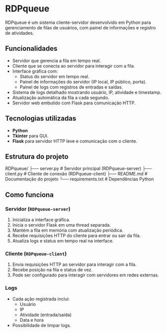 # RDPqueue

RDPqueue é um sistema cliente-servidor desenvolvido em Python para gerenciamento de filas de usuários, com painel de informações e registro de atividades.

## Funcionalidades

- Servidor que gerencia a fila em tempo real.
- Cliente que se conecta ao servidor para interagir com a fila.
- Interface gráfica com:
  - Status do servidor em tempo real.
  - Painel de informações do servidor (IP local, IP público, porta).
  - Painel de logs com registros de entradas e saídas.
- Sistema de logs detalhado mostrando usuário, IP, atividade e timestamp.
- Atualização automática da fila a cada segundo.
- Servidor web embutido com Flask para comunicação HTTP.

## Tecnologias utilizadas

- **Python**  
- **Tkinter** para GUI.  
- **Flask** para servidor HTTP leve e comunicação com o cliente.  

## Estrutura do projeto

RDPqueue/
├── server.py # Servidor principal (RDPqueue-server)
├── client.py # Cliente de conexão (RDPqueue-client)
├── README.md # Documentação do projeto
└── requirements.txt # Dependências Python


## Como funciona

### Servidor (`RDPqueue-server`)
1. Inicializa a interface gráfica.
2. Inicia o servidor Flask em uma thread separada.
3. Mantém a fila em memória com atualização periódica.
4. Recebe requisições HTTP do cliente para entrar ou sair da fila.
5. Atualiza logs e status em tempo real na interface.

### Cliente (`RDPqueue-client`)
1. Envia requisições HTTP ao servidor para interagir com a fila.
2. Recebe posição na fila e status de vez.
3. Pode ser configurado para interagir com servidores em redes externas.

### Logs
- Cada ação registrada inclui:
  - Usuário
  - IP
  - Atividade (entrada/saída)
  - Data e hora
- Possibilidade de limpar logs.
